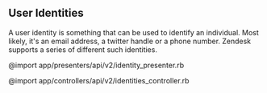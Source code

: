 ## User Identities

A user identity is something that can be used to identify an individual. Most likely, it's an email address, a twitter handle or a phone number. Zendesk supports a series of different such identities.

@import app/presenters/api/v2/identity_presenter.rb

@import app/controllers/api/v2/identities_controller.rb
